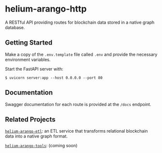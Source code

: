 # helium-arango-http
A RESTful API providing routes for blockchain data stored in a native graph database.

## Getting Started
Make a copy of the `.env.template` file called `.env` and provide the necessary environment variables.

Start the FastAPI server with:

`$ uvicorn server:app --host 0.0.0.0 --port 80`

## Documentation
Swagger documentation for each route is provided at the `/docs` endpoint.

## Related Projects
[`helium-arango-etl`](https://github.com/evandiewald/helium-arango-etl): an ETL service that transforms relational blockchain data into a native graph format.

[`helium-arango-tools`](https://github.com/evandiewald/helium-arango-tools): (coming soon)